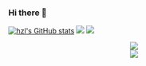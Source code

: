 ### Hi there 👋

<!--
**hzlbbfrog/hzlbbfrog** is a ✨ _special_ ✨ repository because its `README.md` (this file) appears on your GitHub profile.

Here are some ideas to get you started:

- 🔭 I’m currently working on ...
- 🌱 I’m currently learning ...
- 👯 I’m looking to collaborate on ...
- 🤔 I’m looking for help with ...
- 💬 Ask me about ...
- 📫 How to reach me: ...
- 😄 Pronouns: ...
- ⚡ Fun fact: ...
-->

[![hzl's GitHub stats](https://github-readme-stats.vercel.app/api?username=hzlbbfrog)](https://github.com/anuraghazra/github-readme-stats)
<img src="https://github-readme-stats.vercel.app/api/top-langs/?username=hzlbbfrog" />
<img src="https://github-readme-streak-stats.herokuapp.com/?user=yang-tian-hub" />

<div align="center"> <img src="https://github-readme-stats.vercel.app/api/top-langs/?username=hzlbbfrog" /> </div>
<div align="center"> <img src="https://github-readme-streak-stats.herokuapp.com/?user=yang-tian-hub" /> </div>
